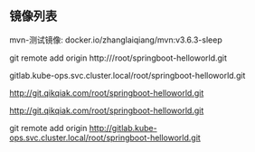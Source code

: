 ## 镜像列表

mvn-测试镜像:
docker.io/zhanglaiqiang/mvn:v3.6.3-sleep

git remote add origin http:///root/springboot-helloworld.git



gitlab.kube-ops.svc.cluster.local/root/springboot-helloworld.git

http://git.qikqiak.com/root/springboot-helloworld.git

http://git.qikqiak.com/root/springboot-helloworld.git

git remote add origin  http://gitlab.kube-ops.svc.cluster.local/root/springboot-helloworld.git